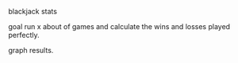 blackjack stats 


goal run x about of games and calculate the wins and losses played perfectly. 

graph results.